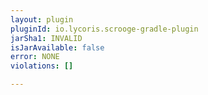 ```yaml
---
layout: plugin
pluginId: io.lycoris.scrooge-gradle-plugin
jarSha1: INVALID
isJarAvailable: false
error: NONE
violations: []

---
```

